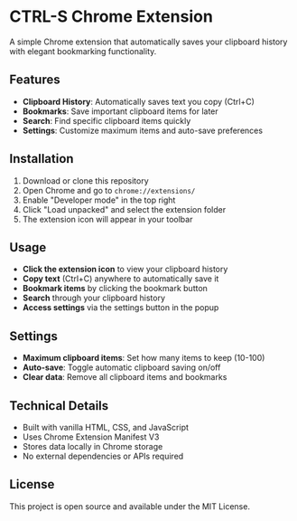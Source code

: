 # CTRL-S Chrome Extension

A simple Chrome extension that automatically saves your clipboard history with elegant bookmarking functionality.

## Features

- **Clipboard History**: Automatically saves text you copy (Ctrl+C)
- **Bookmarks**: Save important clipboard items for later
- **Search**: Find specific clipboard items quickly
- **Settings**: Customize maximum items and auto-save preferences

## Installation

1. Download or clone this repository
2. Open Chrome and go to `chrome://extensions/`
3. Enable "Developer mode" in the top right
4. Click "Load unpacked" and select the extension folder
5. The extension icon will appear in your toolbar

## Usage

- **Click the extension icon** to view your clipboard history
- **Copy text** (Ctrl+C) anywhere to automatically save it
- **Bookmark items** by clicking the bookmark button
- **Search** through your clipboard history
- **Access settings** via the settings button in the popup

## Settings

- **Maximum clipboard items**: Set how many items to keep (10-100)
- **Auto-save**: Toggle automatic clipboard saving on/off
- **Clear data**: Remove all clipboard items and bookmarks

## Technical Details

- Built with vanilla HTML, CSS, and JavaScript
- Uses Chrome Extension Manifest V3
- Stores data locally in Chrome storage
- No external dependencies or APIs required

## License

This project is open source and available under the MIT License. 